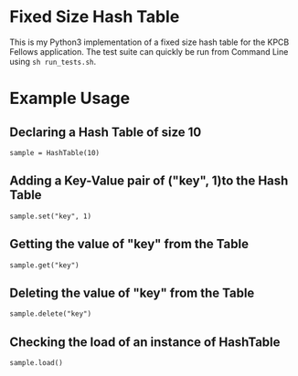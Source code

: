 # Fixed Size Hash Table
This is my Python3 implementation of a fixed size hash table for the KPCB Fellows application. The test suite can quickly be run from Command Line using `sh run_tests.sh`.
# Example Usage
Declaring a Hash Table of size 10
-----------------------------------
`sample = HashTable(10)`

Adding a Key-Value pair of ("key", 1)to the Hash Table
-----------------------------------
`sample.set("key", 1)`

Getting the value of "key" from the Table
-----------------------------------
`sample.get("key")`

Deleting the value of "key" from the Table
-----------------------------------
`sample.delete("key")`

Checking the load of an instance of HashTable
---------------------------------------------
`sample.load()`
